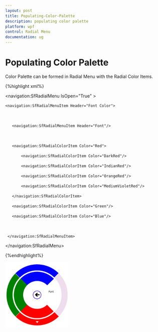 ```yaml
---
layout: post
title: Populating-Color-Palette
description: populating color palette
platform: wpf
control: Radial Menu 
documentation: ug
---
```


# Populating Color Palette

Color Palette can be formed in Radial Menu with the Radial Color Items. 

{%highlight xml%}





<navigation:SfRadialMenu IsOpen="True" >

    <navigation:SfRadialMenuItem Header="Font Color">



       <navigation:SfRadialMenuItem Header="Font"/>



       <navigation:SfRadialColorItem Color="Red">

           <navigation:SfRadialColorItem Color="DarkRed"/>

           <navigation:SfRadialColorItem Color="IndianRed"/>

           <navigation:SfRadialColorItem Color="OrangeRed"/>

           <navigation:SfRadialColorItem Color="MediumVioletRed"/>

       </navigation:SfRadialColorItem>

       <navigation:SfRadialColorItem Color="Green"/>

       <navigation:SfRadialColorItem Color="Blue"/>



     </navigation:SfRadialMenuItem>

</navigation:SfRadialMenu>

{%endhighlight%}



![](Concepts_images/Concepts_img5.png)

